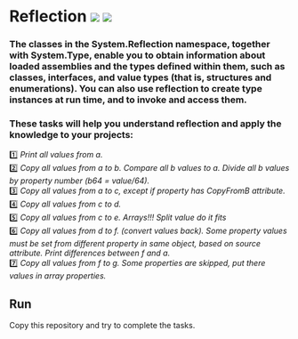 # Reflection <img src="https://img.shields.io/badge/System.Type -dark green"> <img src="https://img.shields.io/badge/System.Reflection -green">
### The classes in the System.Reflection namespace, together with System.Type, enable you to obtain information about loaded assemblies and the types defined within them, such as classes, interfaces, and value types (that is, structures and enumerations). You can also use reflection to create type instances at run time, and to invoke and access them.

### These tasks will help you understand reflection and apply the knowledge to your projects:
:one: *Print all values from a.* <br>
:two: *Copy all values from a to b. Compare all b values to a. Divide all b values by property number (b64 = value/64).* <br>
:three: *Copy all values from a to c, except if property has CopyFromB attribute.* <br>
:four: *Copy all values from c to d.* <br>
:five: *Copy all values from c to e. Arrays!!! Split value do it fits* <br>
:six: *Copy all values from d to f. (convert values back). Some property values must be set from different property in same object, based on source attribute. Print differences between f and a.* <br>
:seven: *Copy all values from f to g. Some properties are skipped, put there values in array properties.* <br> 

## Run
Copy this repository and try to complete the tasks.
